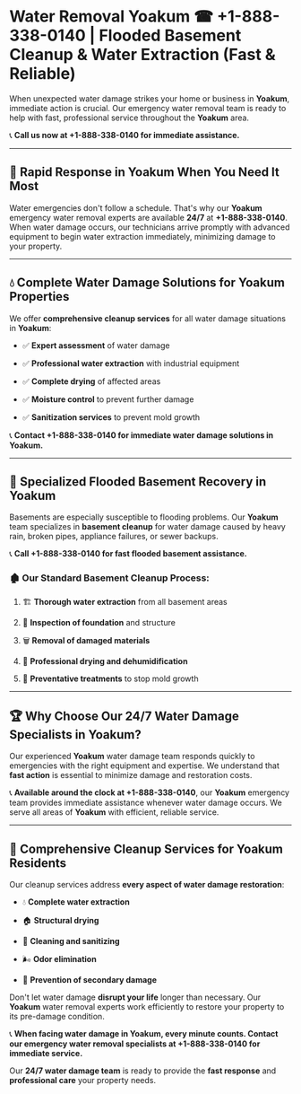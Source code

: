 # Water Removal Yoakum ☎ +1-888-338-0140 | Flooded Basement Cleanup & Water Extraction (Fast & Reliable)

When unexpected water damage strikes your home or business in **Yoakum**, immediate action is crucial. Our emergency water removal team is ready to help with fast, professional service throughout the **Yoakum** area. 

📞 **Call us now at +1-888-338-0140 for immediate assistance.**
---
## 🚀 Rapid Response in Yoakum When You Need It Most
Water emergencies don't follow a schedule. That's why our **Yoakum** emergency water removal experts are available **24/7** at **+1-888-338-0140**. When water damage occurs, our technicians arrive promptly with advanced equipment to begin water extraction immediately, minimizing damage to your property.
---
## 💧 Complete Water Damage Solutions for Yoakum Properties
We offer **comprehensive cleanup services** for all water damage situations in **Yoakum**:
- ✅ **Expert assessment** of water damage  
- ✅ **Professional water extraction** with industrial equipment  
- ✅ **Complete drying** of affected areas  
- ✅ **Moisture control** to prevent further damage  
- ✅ **Sanitization services** to prevent mold growth  
📞 **Contact +1-888-338-0140 for immediate water damage solutions in Yoakum.**
---
## 🌊 Specialized Flooded Basement Recovery in Yoakum
Basements are especially susceptible to flooding problems. Our **Yoakum** team specializes in **basement cleanup** for water damage caused by heavy rain, broken pipes, appliance failures, or sewer backups. 
📞 **Call +1-888-338-0140 for fast flooded basement assistance.**
### 🏚️ Our Standard Basement Cleanup Process:
1. 🏗️ **Thorough water extraction** from all basement areas  
2. 🔎 **Inspection of foundation** and structure  
3. 🗑️ **Removal of damaged materials**  
4. 💨 **Professional drying and dehumidification**  
5. 🚫 **Preventative treatments** to stop mold growth  
---
## 🏆 Why Choose Our 24/7 Water Damage Specialists in Yoakum?
Our experienced **Yoakum** water damage team responds quickly to emergencies with the right equipment and expertise. We understand that **fast action** is essential to minimize damage and restoration costs.
📞 **Available around the clock at +1-888-338-0140**, our **Yoakum** emergency team provides immediate assistance whenever water damage occurs. We serve all areas of **Yoakum** with efficient, reliable service.
---
## 🧹 Comprehensive Cleanup Services for Yoakum Residents
Our cleanup services address **every aspect of water damage restoration**:
- 💧 **Complete water extraction**  
- 🏠 **Structural drying**  
- 🧼 **Cleaning and sanitizing**  
- 🌬️ **Odor elimination**  
- 🚫 **Prevention of secondary damage**  
Don't let water damage **disrupt your life** longer than necessary. Our **Yoakum** water removal experts work efficiently to restore your property to its pre-damage condition.
📞 **When facing water damage in Yoakum, every minute counts. Contact our emergency water removal specialists at +1-888-338-0140 for immediate service.**
Our **24/7 water damage team** is ready to provide the **fast response** and **professional care** your property needs.
